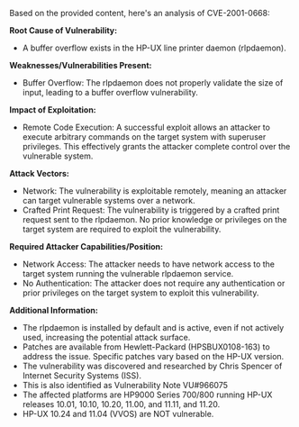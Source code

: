 Based on the provided content, here's an analysis of CVE-2001-0668:

**Root Cause of Vulnerability:**
- A buffer overflow exists in the HP-UX line printer daemon (rlpdaemon).

**Weaknesses/Vulnerabilities Present:**
- Buffer Overflow: The rlpdaemon does not properly validate the size of input, leading to a buffer overflow vulnerability.

**Impact of Exploitation:**
- Remote Code Execution: A successful exploit allows an attacker to execute arbitrary commands on the target system with superuser privileges. This effectively grants the attacker complete control over the vulnerable system.

**Attack Vectors:**
- Network: The vulnerability is exploitable remotely, meaning an attacker can target vulnerable systems over a network.
- Crafted Print Request: The vulnerability is triggered by a crafted print request sent to the rlpdaemon. No prior knowledge or privileges on the target system are required to exploit the vulnerability.

**Required Attacker Capabilities/Position:**
- Network Access: The attacker needs to have network access to the target system running the vulnerable rlpdaemon service.
- No Authentication: The attacker does not require any authentication or prior privileges on the target system to exploit this vulnerability.

**Additional Information:**
- The rlpdaemon is installed by default and is active, even if not actively used, increasing the potential attack surface.
- Patches are available from Hewlett-Packard (HPSBUX0108-163) to address the issue. Specific patches vary based on the HP-UX version.
- The vulnerability was discovered and researched by Chris Spencer of Internet Security Systems (ISS).
- This is also identified as Vulnerability Note VU#966075
- The affected platforms are HP9000 Series 700/800 running HP-UX releases 10.01, 10.10, 10.20, 11.00, and 11.11, and 11.20.
- HP-UX 10.24 and 11.04 (VVOS) are NOT vulnerable.